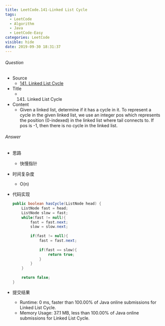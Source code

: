 ```yaml
---
title: LeetCode.141-Linked List Cycle
tags:
  - LeetCode
  - Algorithm
  - Java
  - LeetCode-Easy
categories: LeetCode
visible: hide
date: 2019-09-30 18:31:37
---
```

###### Question
- Source
	- [141. Linked List Cycle](https://leetcode.com/problems/linked-list-cycle/) 
- Title
	- 141. Linked List Cycle 
- Content
	- Given a linked list, determine if it has a cycle in it.
	To represent a cycle in the given linked list, we use an integer pos which represents the position (0-indexed) in the linked list where tail connects to. If pos is -1, then there is no cycle in the linked list.
<!--more-->

###### Answer
- 思路
	- 快慢指针
- 时间复杂度
	- O(n) 	
- 代码实现

	```Java
	public boolean hasCycle(ListNode head) {
        ListNode fast = head;
        ListNode slow = fast;
        while(fast != null){
            fast = fast.next;
            slow = slow.next;
            
            if(fast != null){
                fast = fast.next;
                
                if(fast == slow){
                    return true;
                }
            }
        }
        
        return false;
    }
	```
- 提交结果
	- Runtime: 0 ms, faster than 100.00% of Java online submissions for Linked List Cycle.
	- Memory Usage: 37.1 MB, less than 100.00% of Java online submissions for Linked List Cycle.
